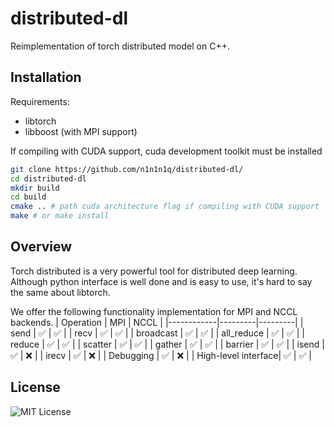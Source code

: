 # distributed-dl
Reimplementation of torch distributed model on C++.
## Installation 
Requirements:
* libtorch
* libboost (with MPI support)

If compiling with CUDA support, cuda development toolkit must be installed

```bash
git clone https://github.com/n1n1n1q/distributed-dl/
cd distributed-dl
mkdir build
cd build
cmake .. # path cuda architecture flag if compiling with CUDA support
make # or make install
```

## Overview
Torch distributed is a very powerful tool for distributed deep learning. Although python interface is well done and is easy to use, it's hard to say the same about libtorch.  

We offer the following functionality implementation for MPI and NCCL backends.
| Operation   | MPI      | NCCL     |
|------------|---------|---------|
| send       | ✅       | ✅       |
| recv       | ✅       | ✅       |
| broadcast  | ✅       | ✅       |
| all_reduce | ✅       | ✅       |
| reduce     | ✅       | ✅       |
| scatter    | ✅       | ✅       |
| gather     | ✅       | ✅       |
| barrier    | ✅       | ✅       |
| isend      | ✅       | ❌       |
| irecv      | ✅       | ❌       |
| Debugging  | ✅ | ❌ |
| High-level interface| ✅ | ✅ |

## License
![MIT License](./LICENSE)
